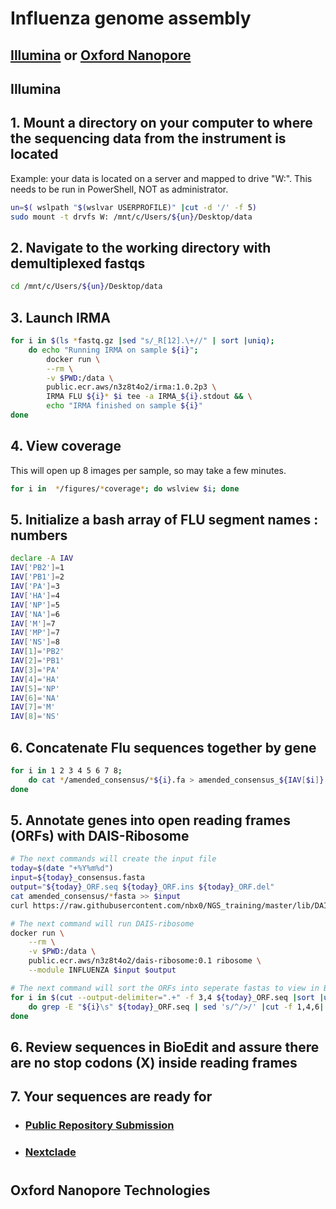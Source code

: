 # Influenza genome assembly
## [Illumina](./influenza.md#illumina) or [Oxford Nanopore](./influenza.md#oxford-nanopore-technologies)

## Illumina

## 1. Mount a directory on your computer to where the sequencing data from the instrument is located
Example: your data is located on a server and mapped to drive "W:". This needs to be run in PowerShell, NOT as administrator. 
```bash
un=$( wslpath "$(wslvar USERPROFILE)" |cut -d '/' -f 5)
sudo mount -t drvfs W: /mnt/c/Users/${un}/Desktop/data
```

## 2. Navigate to the working directory with demultiplexed fastqs
```bash
cd /mnt/c/Users/${un}/Desktop/data
```
## 3. Launch IRMA
```bash
for i in $(ls *fastq.gz |sed "s/_R[12].\+//" | sort |uniq);
    do echo "Running IRMA on sample ${i}";
        docker run \
        --rm \
        -v $PWD:/data \
        public.ecr.aws/n3z8t4o2/irma:1.0.2p3 \
        IRMA FLU ${i}* $i tee -a IRMA_${i}.stdout && \
        echo "IRMA finished on sample ${i}"
done
```
## 4. View coverage
This will open up 8 images per sample, so may take a few minutes.
```bash
for i in  */figures/*coverage*; do wslview $i; done
```
## 5. Initialize a bash array of FLU segment names : numbers
```bash
declare -A IAV
IAV['PB2']=1
IAV['PB1']=2
IAV['PA']=3
IAV['HA']=4
IAV['NP']=5
IAV['NA']=6
IAV['M']=7
IAV['MP']=7
IAV['NS']=8
IAV[1]='PB2'
IAV[2]='PB1'
IAV[3]='PA'
IAV[4]='HA'
IAV[5]='NP'
IAV[6]='NA'
IAV[7]='M'
IAV[8]='NS'
```

## 6. Concatenate Flu sequences together by gene
```bash
for i in 1 2 3 4 5 6 7 8; 
    do cat */amended_consensus/*${i}.fa > amended_consensus_${IAV[$i]}.fasta
done
```

## 5. Annotate genes into open reading frames (ORFs) with DAIS-Ribosome
```bash
# The next commands will create the input file
today=$(date "+%Y%m%d")
input=${today}_consensus.fasta
output="${today}_ORF.seq ${today}_ORF.ins ${today}_ORF.del"
cat amended_consensus/*fasta >> $input
curl https://raw.githubusercontent.com/nbx0/NGS_training/master/lib/DAIS-Ribosome_refs/A_H1_H3_refs.fasta >> $input

# The next command will run DAIS-ribosome
docker run \
    --rm \
    -v $PWD:/data \
    public.ecr.aws/n3z8t4o2/dais-ribosome:0.1 ribosome \
    --module INFLUENZA $input $output

# The next command will sort the ORFs into seperate fastas to view in BioEdit.
for i in $(cut --output-delimiter=".+" -f 3,4 ${today}_ORF.seq |sort |uniq)
    do grep -E "${i}\s" ${today}_ORF.seq | sed 's/^/>/' |cut -f 1,4,6| sed 's/\t/_/' |tr '\t' '\n' > $(echo $i |cut -d '+' -f 2)_ORF.fasta && wslview $(echo $i |cut -d '+' -f 2)_ORF.fasta
done
```
## 6. Review sequences in BioEdit and assure there are no stop codons (X) inside reading frames

## 7. Your sequences are ready for
- ### [Public Repository Submission](https://github.com/CDCgov/seqsender)
- ### [Nextclade](https://clades.nextstrain.org/)
 

#

## Oxford Nanopore Technologies